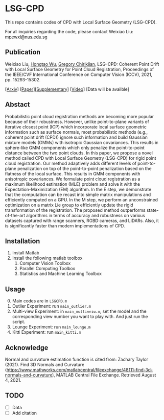 # LSG-CPD
This repo contains codes of CPD with Local Surface Geometry (LSG-CPD).

For all inquiries regarding the code, please contact Weixiao Liu: mpewxl@nus.edu.sg

## Publication
Weixiao Liu, [Hongtao Wu](https://hongtaowu67.github.io), [Gregory Chirikjian](https://www.eng.nus.edu.sg/me/staff/chirikjian-gregory-s/), LSG-CPD: Coherent Point Drift with Local Surface Geometry for Point Cloud Registration, Proceedings of the IEEE/CVF International Conference on Computer Vision (ICCV), 2021, pp. 15293-15302.

[[Arxiv](https://arxiv.org/abs/2103.15039)] [[Paper](https://openaccess.thecvf.com/content/ICCV2021/html/Liu_LSG-CPD_Coherent_Point_Drift_With_Local_Surface_Geometry_for_Point_ICCV_2021_paper.html)][[Supplementary](doc/supplementary.pdf)] [[Video](https://youtu.be/1lxz9Uu-GXI)] [Data will be availble]

## Abstact
Probabilistic point cloud registration methods are becoming more popular because of their robustness. However, unlike point-to-plane variants of iterative closest point (ICP) which incorporate local surface geometric information such as surface normals, most probabilistic methods (e.g., coherent point drift (CPD)) ignore such information and build Gaussian mixture models (GMMs) with isotropic Gaussian covariances. This results in sphere-like GMM components which only penalize the point-to-point distance between the two point clouds. In this paper, we propose a novel method called CPD with Local Surface Geometry (LSG-CPD) for rigid point cloud registration. Our method adaptively adds different levels of point-to-plane penalization on top of the point-to-point penalization based on the flatness of the local surface. This results in GMM components with anisotropic covariances. We formulate point cloud registration as a maximum likelihood estimation (MLE) problem and solve it with the Expectation-Maximization (EM) algorithm. In the E step, we demonstrate that the computation can be recast into simple matrix manipulations and efficiently computed on a GPU. In the M step, we perform an unconstrained optimization on a matrix Lie group to efficiently update the rigid transformation of the registration. The proposed method outperforms state-of-the-art algorithms in terms of accuracy and robustness on various datasets captured with range scanners, RGBD cameras, and LiDARs. Also, it is significantly faster than modern implementations of CPD. 

## Installation
1. Install Matlab
2. Install the following matlab toolbox
    1. Computer Vision Toolbox
    2. Parallel Computing Toolbox
    3. Statistics and Machine Learning Toolbox

## Usage
0. Main codes are in ```LSGCPD.m```
1. Outlier Experiment: run  ```main_outlier.m```
2. Multi-view Experiment: in ```main_multiveiw.m```, set the model and the corresponding view number you want to play with. And just run the script.
3. Lounge Experiment: run ```main_lounge.m```
4. Kitti Experiment: run ```main_kitti.m```

## Acknowledge
Normal and curvature estimation function is cited from:
Zachary Taylor (2021). Find 3D Normals and Curvature (https://www.mathworks.com/matlabcentral/fileexchange/48111-find-3d-normals-and-curvature), MATLAB Central File Exchange. Retrieved August 4, 2021.

## TODO
- [ ] Data
- [ ] Add citation
